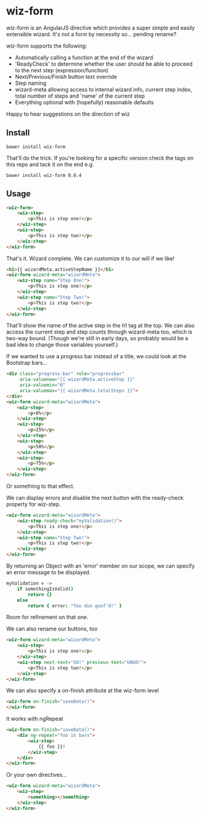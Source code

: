 wiz-form
========

wiz-form is an AngularJS directive which provides a super simple and easily extensible wizard. It's not a form by necessity so... pending rename?

wiz-form supports the following:

* Automatically calling a function at the end of the wizard
* 'ReadyCheck' to determine whether the user should be able to proceed to the next step (expression/function)
* Next/Previous/Finish button text override
* Step naming
* wizard-meta allowing access to internal wizard info, current step index, total number of steps and 'name' of the current step
* Everything optional with (hopefully) reasonable defaults

Happy to hear suggestions on the direction of wiz

Install
-------
    bower install wiz-form
That'll do the trick. If you're looking for a specific version check the tags on this repo and tack it on the end e.g.

    bower install wiz-form 0.0.4


Usage
-----
```html
<wiz-form>
    <wiz-step>
        <p>This is step one!</p>
    </wiz-step>
    <wiz-step>
        <p>This is step two!</p>
    </wiz-step>
</wiz-form>
```

That's it. Wizard complete. We can customize it to our will if we like!
```html
<h1>{{ wizardMeta.activeStepName }}</h1>
<wiz-form wizard-meta="wizardMeta">
    <wiz-step name="Step One!">
        <p>This is step one!</p>
    </wiz-step>
    <wiz-step name="Step Two!">
        <p>This is step two!</p>
    </wiz-step>
</wiz-form>
```

That'll show the name of the active step in the h1 tag at the top. We can also access the current step and step counts through wizard-meta too, which is two-way bound. (Though we're still in early days, so probably would be a bad idea to change those variables yourself.)

If we wanted to use a progress bar instead of a title, we could look at the Bootstrap bars...

```html
<div class="progress-bar" role="progressbar"
     aria-valuenow="{{ wizardMeta.activeStep }}"
     aria-valuemin="0"
     aria-valuemax="{{ wizardMeta.totalSteps }}">
</div>
<wiz-form wizard-meta="wizardMeta">
    <wiz-step>
        <p>0%</p>
    </wiz-step>
    <wiz-step>
        <p>25%</p>
    </wiz-step>
    <wiz-step>
        <p>50%</p>
    </wiz-step>
    <wiz-step>
        <p>75%</p>
    </wiz-step>
</wiz-form>
```
    
Or something to that effect.

We can display errors and disable the next button with the ready-check property for wiz-step.

```html
<wiz-form wizard-meta="wizardMeta">
    <wiz-step ready-check="myValidation()">
        <p>This is step one!</p>
    </wiz-step>
    <wiz-step name="Step Two!">
        <p>This is step two!</p>
    </wiz-step>
</wiz-form>
```
    
By returning an Object with an 'error' member on our scope, we can specify an error message to be displayed.

```coffeescript
myValidation = ->
    if somethingIsValid()
        return {}
    else
        return { error: "You dun goof'd!" }
```

Room for refinement on that one.

We can also rename our buttons, too

```html
<wiz-form wizard-meta="wizardMeta">
    <wiz-step>
        <p>This is step one!</p>
    </wiz-step>
    <wiz-step next-text="GO!" previous-text="UNGO!">
        <p>This is step two!</p>
    </wiz-step>
</wiz-form>
```

We can also specify a on-finish attribute at the wiz-form level

```html
<wiz-form on-finish="saveData()">
</wiz-form>
```

It works with ngRepeat

```html
<wiz-form on-finish="saveData()">
    <div ng-repeat="foo in bars">
        <wiz-step>
            {{ foo }}!
        </wiz-step>
    </div>
</wiz-form>
```

Or your own directives...

```html
<wiz-form wizard-meta="wizardMeta">
    <wiz-step>
        <something></something>
    </wiz-step>
</wiz-form>
```

